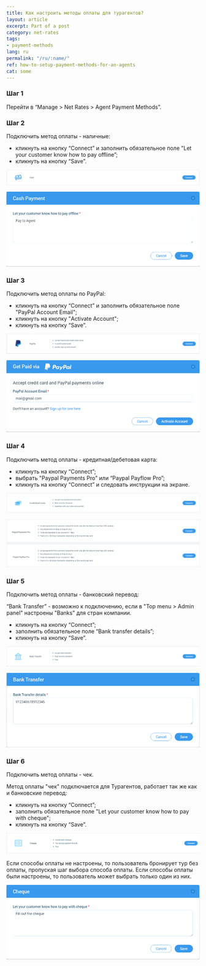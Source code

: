 ```yaml
---
title: Как настроить методы оплаты для турагентов?
layout: article
excerpt: Part of a post
category: net-rates
tags:
- payment-methods
lang: ru
permalink: "/ru/:name/"
ref: how-to-setup-payment-methods-for-an-agents
cat: some
---
```


### **Шаг 1**

Перейти в “Manage > Net Rates > Agent Payment Methods”.

### **Шаг 2**

Подключить метод оплаты - наличные:
- кликнуть на кнопку “Connect” и заполнить обязательное поле "Let your customer know how to pay offline”;
- кликнуть на кнопку “Save”.

![Agents_payment_methods1](/assets/images/agents_payment_methods1.png)

![Agents_payment_methods2](/assets/images/agents_payment_methods2.png)

### **Шаг 3**

Подключить метод оплаты по PayPal:
- кликнуть на кнопку “Connect” и заполнить обязательное поле "PayPal Account Email";
- кликнуть на кнопку "Activate Account";
- кликнуть на кнопку “Save”.

![Agents_payment_methods3](/assets/images/agents_payment_methods3.png)

![Agents_payment_methods4](/assets/images/agents_payment_methods4.png)

### **Шаг 4**

Подключить метод оплаты - кредитная/дебетовая карта:
- кликнуть на кнопку “Connect”;
- выбрать "Paypal Payments Pro" или “Paypal Payflow Pro”;
- кликнуть на кнопку “Connect” и следовать инструкции на экране.

![Agents_payment_methods5](/assets/images/agents_payment_methods5.png)

![Agents_payment_methods6](/assets/images/agents_payment_methods6.png)

### **Шаг 5**

Подключить метод оплаты - банковский перевод:

“Bank Transfer” - возможно к подключению, если в "Top menu > Admin panel" настроены "Banks" для стран компании.
- кликнуть на кнопку “Connect”;
- заполнить обязательное поле “Bank transfer details”;
- кликнуть на кнопку “Save”.

![Agents_payment_methods7](/assets/images/agents_payment_methods7.png)

![Agents_payment_methods8](/assets/images/agents_payment_methods8.png)

### **Шаг 6**

Подключить метод оплаты - чек.

Метод оплаты "чек" подключается для Турагентов, работает так же как и банковские перевод:
- кликнуть на кнопку “Connect”;
- заполнить обязательное поле "Let your customer know how to pay with cheque";
- кликнуть на кнопку “Save”.

![Agents_payment_methods9](/assets/images/agents_payment_methods9.png)

Если способы оплаты не настроены, то пользователь бронирует тур без оплаты, пропуская шаг выбора способа оплаты. Если способы оплаты были настроены, то пользователь может выбрать только один из них.

![Agents_payment_methods10](/assets/images/agents_payment_methods10.png)
